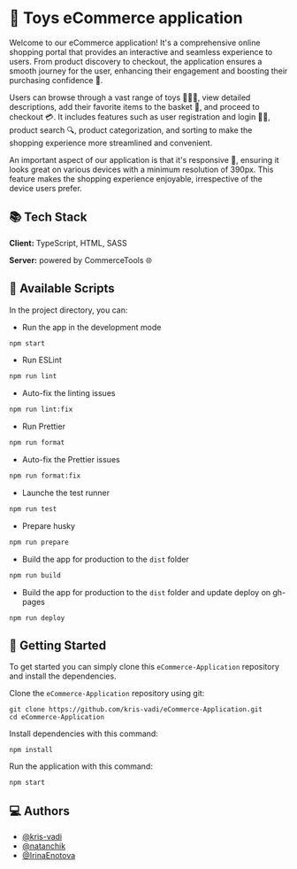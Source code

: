 #  🎠 Toys eCommerce application

Welcome to our eCommerce application! It's a comprehensive online shopping portal that provides an interactive and seamless experience to users. From product discovery to checkout, the application ensures a smooth journey for the user, enhancing their engagement and boosting their purchasing confidence 🚀.

Users can browse through a vast range of toys 🎠🎈🎁, view detailed descriptions, add their favorite items to the basket 🛒, and proceed to checkout 💳. It includes features such as user registration and login 📝🔐, product search 🔍, product categorization, and sorting to make the shopping experience more streamlined and convenient.

An important aspect of our application is that it's responsive 📲, ensuring it looks great on various devices with a minimum resolution of 390px. This feature makes the shopping experience enjoyable, irrespective of the device users prefer.


## 📚 Tech Stack

**Client:** TypeScript, HTML, SASS

**Server:** powered by CommerceTools 🌐


## 🔧 Available Scripts

In the project directory, you can:

- Run the app in the development mode

```bash
npm start
```

- Run ESLint

```bash
npm run lint
```

- Auto-fix the linting issues

```bash
npm run lint:fix
```

- Run Prettier

```bash
npm run format
```

- Auto-fix the Prettier issues

```bash
npm run format:fix
```

- Launche the test runner

```bash
npm run test
```

- Prepare husky

```bash
npm run prepare
```

- Build the app for production to the `dist` folder

```bash
npm run build
```

- Build the app for production to the `dist` folder and update deploy on gh-pages

```bash
npm run deploy
```



## 🚀 Getting Started
To get started you can simply clone this `eCommerce-Application` repository and install the dependencies.

Clone the `eCommerce-Application` repository using git:

```
git clone https://github.com/kris-vadi/eCommerce-Application.git
cd eCommerce-Application
```
Install dependencies with this command:

```
npm install
```
Run the application with this command:
```
npm start
```


## 💻 Authors

- [@kris-vadi](https://github.com/kris-vadi)
- [@natanchik](https://github.com/natanchik)
- [@IrinaEnotova](https://github.com/IrinaEnotova)
